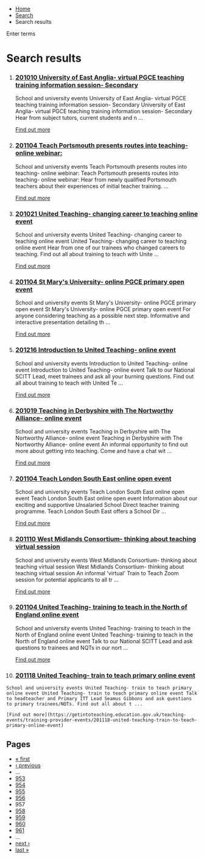 *   [Home](/)
*   [Search](/search)
*   Search results

Enter terms 

Search results
==============

1.  ### [201010 University of East Anglia- virtual PGCE teaching training information session- Secondary](https://getintoteaching.education.gov.uk/teaching-events/training-provider-events/201010-university-of-east-anglia-virtual-pgce-teaching-training-information-session-secondary)
    
    School and university events University of East Anglia- virtual PGCE teaching training information session- Secondary University of East Anglia- virtual PGCE teaching training information session- Secondary Hear from subject tutors, current students and n ...
    
    [Find out more](https://getintoteaching.education.gov.uk/teaching-events/training-provider-events/201010-university-of-east-anglia-virtual-pgce-teaching-training-information-session-secondary)
    
2.  ### [201104 Teach Portsmouth presents routes into teaching- online webinar:](https://getintoteaching.education.gov.uk/teaching-events/training-provider-events/201104-teach-portsmouth-presents-routes-into-teaching-online-webinar)
    
    School and university events Teach Portsmouth presents routes into teaching- online webinar: Teach Portsmouth presents routes into teaching- online webinar: Hear from newly qualified Portsmouth teachers about their experiences of initial teacher training. ...
    
    [Find out more](https://getintoteaching.education.gov.uk/teaching-events/training-provider-events/201104-teach-portsmouth-presents-routes-into-teaching-online-webinar)
    
3.  ### [201021 United Teaching- changing career to teaching online event](https://getintoteaching.education.gov.uk/teaching-events/training-provider-events/201021-united-teaching-changing-career-to-teaching-online-event)
    
    School and university events United Teaching- changing career to teaching online event United Teaching- changing career to teaching online event Hear from one of our trainees who changed careers to teaching. Find out all about training to teach with Unite ...
    
    [Find out more](https://getintoteaching.education.gov.uk/teaching-events/training-provider-events/201021-united-teaching-changing-career-to-teaching-online-event)
    
4.  ### [201104 St Mary's University- online PGCE primary open event](https://getintoteaching.education.gov.uk/teaching-events/training-provider-events/201104-st-marys-university-online-pgce-primary-open-event)
    
    School and university events St Mary's University- online PGCE primary open event St Mary's University- online PGCE primary open event For anyone considering teaching as a possible next step. Informative and interactive presentation detailing th ...
    
    [Find out more](https://getintoteaching.education.gov.uk/teaching-events/training-provider-events/201104-st-marys-university-online-pgce-primary-open-event)
    
5.  ### [201216 Introduction to United Teaching- online event](https://getintoteaching.education.gov.uk/teaching-events/training-provider-events/201216-introduction-to-united-teaching-online-event)
    
    School and university events Introduction to United Teaching- online event Introduction to United Teaching- online event Talk to our National SCITT Lead, meet trainees and ask all your burning questions. Find out all about training to teach with United Te ...
    
    [Find out more](https://getintoteaching.education.gov.uk/teaching-events/training-provider-events/201216-introduction-to-united-teaching-online-event)
    
6.  ### [201019 Teaching in Derbyshire with The Nortworthy Alliance- online event](https://getintoteaching.education.gov.uk/teaching-events/training-provider-events/201019-teaching-in-derbyshire-with-the-nortworthy-alliance-online-event)
    
    School and university events Teaching in Derbyshire with The Nortworthy Alliance- online event Teaching in Derbyshire with The Nortworthy Alliance- online event An informal opportunity to find out more about getting into teaching. Come and have a chat wit ...
    
    [Find out more](https://getintoteaching.education.gov.uk/teaching-events/training-provider-events/201019-teaching-in-derbyshire-with-the-nortworthy-alliance-online-event)
    
7.  ### [201104 Teach London South East online open event](https://getintoteaching.education.gov.uk/teaching-events/training-provider-events/201104-teach-london-south-east-online-open-event)
    
    School and university events Teach London South East online open event Teach London South East online open event Information about our exciting and supportive Unsalaried School Direct teacher training programme. Teach London South East offers a School Dir ...
    
    [Find out more](https://getintoteaching.education.gov.uk/teaching-events/training-provider-events/201104-teach-london-south-east-online-open-event)
    
8.  ### [201110 West Midlands Consortium- thinking about teaching virtual session](https://getintoteaching.education.gov.uk/teaching-events/training-provider-events/201110-west-midlands-consortium-thinking-about-teaching-virtual-session)
    
    School and university events West Midlands Consortium- thinking about teaching virtual session West Midlands Consortium- thinking about teaching virtual session An informal 'virtual' Train to Teach Zoom session for potential applicants to all tr ...
    
    [Find out more](https://getintoteaching.education.gov.uk/teaching-events/training-provider-events/201110-west-midlands-consortium-thinking-about-teaching-virtual-session)
    
9.  ### [201104 United Teaching- training to teach in the North of England online event](https://getintoteaching.education.gov.uk/teaching-events/training-provider-events/201104-united-teaching-training-to-teach-in-the-north-of-england-online-event)
    
    School and university events United Teaching- training to teach in the North of England online event United Teaching- training to teach in the North of England online event Talk to our National SCITT Lead and ask questions to trainees and NQTs in our nort ...
    
    [Find out more](https://getintoteaching.education.gov.uk/teaching-events/training-provider-events/201104-united-teaching-training-to-teach-in-the-north-of-england-online-event)
    
10.  ### [201118 United Teaching- train to teach primary online event](https://getintoteaching.education.gov.uk/teaching-events/training-provider-events/201118-united-teaching-train-to-teach-primary-online-event)
    
    School and university events United Teaching- train to teach primary online event United Teaching- train to teach primary online event Talk to headteacher and Primary ITT Lead Seamus Gibbons and ask questions to primary trainees/NQTs. Find out all about t ...
    
    [Find out more](https://getintoteaching.education.gov.uk/teaching-events/training-provider-events/201118-united-teaching-train-to-teach-primary-online-event)
    

Pages
-----

*   [« first](/search/site "Go to first page")
*   [‹ previous](/search/site?page=955 "Go to previous page")
*   …
*   [953](/search/site?page=952 "Go to page 953")
*   [954](/search/site?page=953 "Go to page 954")
*   [955](/search/site?page=954 "Go to page 955")
*   [956](/search/site?page=955 "Go to page 956")
*   957
*   [958](/search/site?page=957 "Go to page 958")
*   [959](/search/site?page=958 "Go to page 959")
*   [960](/search/site?page=959 "Go to page 960")
*   [961](/search/site?page=960 "Go to page 961")
*   …
*   [next ›](/search/site?page=957 "Go to next page")
*   [last »](/search/site?page=1032 "Go to last page")